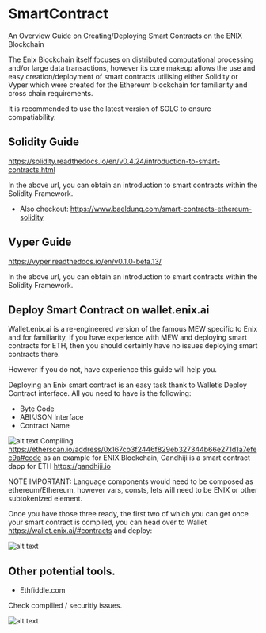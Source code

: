 # SmartContract
An Overview Guide on Creating/Deploying Smart Contracts on the ENIX Blockchain

The Enix Blockchain itself focuses on distributed computational processing and/or large data transactions, however its core makeup allows the use and easy creation/deployment of smart contracts utilising either Solidity or Vyper which were created for the Ethereum blockchain for familiarity and cross chain requirements.

It is recommended to use the latest version of SOLC to ensure compatiability.

## Solidity Guide
https://solidity.readthedocs.io/en/v0.4.24/introduction-to-smart-contracts.html

In the above url, you can obtain an introduction to smart contracts within the Solidity Framework.

- Also checkout: https://www.baeldung.com/smart-contracts-ethereum-solidity

## Vyper Guide
https://vyper.readthedocs.io/en/v0.1.0-beta.13/

In the above url, you can obtain an introduction to smart contracts within the Solidity Framework.

## Deploy Smart Contract on wallet.enix.ai

Wallet.enix.ai is a re-engineered version of the famous MEW specific to Enix and for familiarity, if you have experience with MEW and deploying smart contracts for ETH, then you should certainly have no issues deploying smart contracts there.

However if you do not, have experience this guide will help you.

Deploying an Enix smart contract is an easy task thank to Wallet’s Deploy Contract interface. All you need to have is the following:

- Byte Code
- ABI/JSON Interface
- Contract Name

![alt text](https://github.com/Enix-Blockchain-Element/SmartContract/blob/master/photo_2562-10-12%2022.03.49.jpeg)
Compiling https://etherscan.io/address/0x167cb3f2446f829eb327344b66e271d1a7efec9a#code as an example for ENIX Blockchain, Gandhiji is a smart contract dapp for ETH https://gandhiji.io

NOTE IMPORTANT: Language components would need to be composed as ethereum/Ethereum, however vars, consts, lets will need to be ENIX or other subtokenized element.

Once you have those three ready, the first two of which you can get once your smart contract is compiled, you can head over to Wallet https://wallet.enix.ai/#contracts and deploy:

![alt text](https://github.com/Enix-Blockchain-Element/SmartContract/blob/master/photo_2562-10-12%2022.03.49.jpeg)

## Other potential tools.

- Ethfiddle.com

Check compilied / securitiy issues.

![alt text](https://github.com/Enix-Blockchain-Element/SmartContract/blob/master/Screen%20Shot%202562-10-12%20at%2022.18.34.png)

